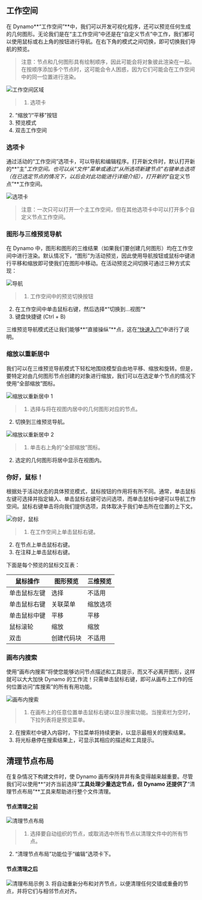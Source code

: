 

## 工作空间

在 Dynamo**“工作空间”**中，我们可以开发可视化程序，还可以预览任何生成的几何图形。无论我们是在“主工作空间”中还是在“自定义节点”中工作，我们都可以使用鼠标或右上角的按钮进行导航。在右下角的模式之间切换，即可切换我们导航的预览。

> 注意：节点和几何图形具有绘制顺序，因此可能会将对象彼此渲染在一起。在按顺序添加多个节点时，这可能会令人困惑，因为它们可能会在工作空间中的同一位置进行渲染。

![工作空间区域](images/2-3/01-WorkspaceRegions.png)

> 1. 选项卡
2. “缩放”/“平移”按钮
3. 预览模式
4. 双击工作空间

### 选项卡

通过活动的“工作空间”选项卡，可以导航和编辑程序。打开新文件时，默认打开新的**“主”**工作空间。也可以从“文件”菜单或通过*“从所选项新建节点”*右键单击选项（在已选定节点的情况下，以后会对此功能进行详细介绍），打开新的**“自定义节点”**工作空间。

![选项卡](images/2-3/02-Tabs.png)

> 注意：一次只可以打开一个主工作空间，但在其他选项卡中可以打开多个自定义节点工作空间。

### 图形与三维预览导航

在 Dynamo 中，图形和图形的三维结果（如果我们要创建几何图形）均在工作空间中进行渲染。默认情况下，“图形”为活动预览，因此使用导航按钮或鼠标中键进行平移和缩放即可使我们在图形中移动。在活动预览之间切换可通过三种方式实现：

![导航](images/2-3/03-PreviewNavigations.png)

> 1. 工作空间中的预览切换按钮
2. 在工作空间中单击鼠标右键，然后选择*“切换到...视图”*
3. 键盘快捷键 (Ctrl + B)

三维预览导航模式还让我们能够**“直接操纵”**点，这在[“快速入门”](http://primer.dynamobim.org/02_Hello-Dynamo/2-6_the_quick_start_guide.html)中进行了说明。

### 缩放以重新居中

我们可以在三维预览导航模式下轻松地围绕模型自由地平移、缩放和旋转。但是，要特定对由几何图形节点创建的对象进行缩放，我们可以在选定单个节点的情况下使用“全部缩放”图标。

![缩放以重新居中 1](images/2-3/03-ZoomToRecenter_1.png)

> 1. 选择与将在视图内居中的几何图形对应的节点。
2. 切换到三维预览导航。

![缩放以重新居中 2](images/2-3/03-ZoomToRecenter_2.png)

> 1. 单击右上角的“全部缩放”图标。
2. 选定的几何图形将居中显示在视图内。

### 你好，鼠标！

根据处于活动状态的具体预览模式，鼠标按钮的作用将有所不同。通常，单击鼠标左键可选择并指定输入、单击鼠标右键可访问选项，而单击鼠标中键可以导航工作空间。鼠标右键单击将向我们提供选项，具体取决于我们单击所在位置的上下文。

![你好，鼠标](images/2-3/04-HelloMouse.png)

> 1. 在工作空间上单击鼠标右键。
2. 在节点上单击鼠标右键。
3. 在注释上单击鼠标右键。

下面是每个预览的鼠标交互表：

|**鼠标操作**|**图形预览**|**三维预览**|
| -- | -- | -- |
|单击鼠标左键|选择|不适用|
|单击鼠标右键|关联菜单|缩放选项|
|单击鼠标中键|平移|平移|
|鼠标滚轮|缩放|缩放|
|双击|创建代码块|不适用|

### 画布内搜索

使用“画布内搜索”将使您能够访问节点描述和工具提示，而又不必离开图形，这样就可以大大加快 Dynamo 的工作流！只需单击鼠标右键，即可从画布上工作的任何位置访问“库搜索”的所有有用功能。

![画布内搜索](images/2-3/05-InCanvasSearch.jpg)

> 1. 在画布上的任意位置单击鼠标右键以显示搜索功能。当搜索栏为空时，下拉列表将是预览菜单。
2. 在搜索栏中键入内容时，下拉菜单将持续更新，以显示最相关的搜索结果。
3. 将光标悬停在搜索结果上，可显示其相应的描述和工具提示。

## 清理节点布局

在复杂情况下构建文件时，使 Dynamo 画布保持井井有条变得越来越重要。尽管我们可以使用**“对齐当前选择”**工具处理少量选定节点，但 Dynamo 还提供了**“清理节点布局”**工具来帮助进行整个文件清理。

#### 节点清理之前

![清理节点布局](images/2-3/06-CleanupNodeLayout.png)

> 1. 选择要自动组织的节点，或取消选中所有节点以清理文件中的所有节点。
2. “清理节点布局”功能位于“编辑”选项卡下。
#### 节点清理之后

![清理布局示例](images/2-3/07-CleanupNodeLayout.png)
3. 将自动重新分布和对齐节点，以便清理任何交错或重叠的节点，并将它们与相邻节点对齐。

